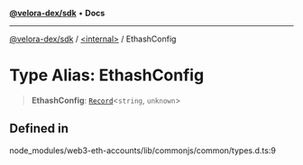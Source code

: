 [**@velora-dex/sdk**](../../README.md) • **Docs**

***

[@velora-dex/sdk](../../globals.md) / [\<internal\>](../README.md) / EthashConfig

# Type Alias: EthashConfig

> **EthashConfig**: [`Record`](Record.md)\<`string`, `unknown`\>

## Defined in

node\_modules/web3-eth-accounts/lib/commonjs/common/types.d.ts:9
